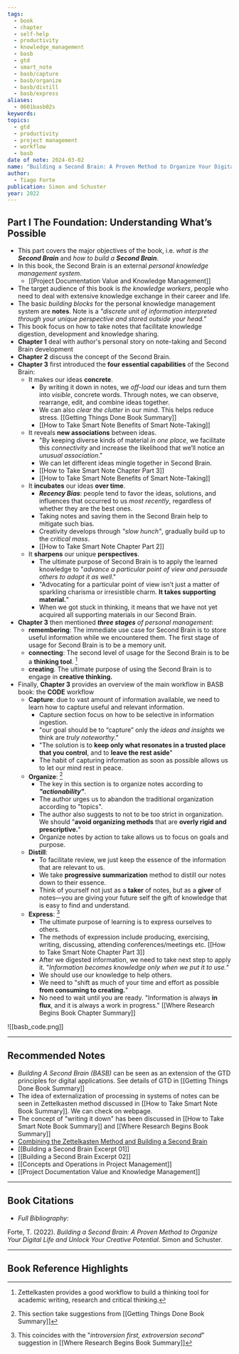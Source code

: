 ```yaml
---
tags:
  - book
  - chapter
  - self-help
  - productivity
  - knowledge_management
  - basb
  - gtd
  - smart_note
  - basb/capture
  - basb/organize
  - basb/distill
  - basb/express
aliases:
  - 0601basb02s
keywords: 
topics:
  - gtd
  - productivity
  - project management
  - workflow
  - basb
date of note: 2024-03-02
name: "Building a Second Brain: A Proven Method to Organize Your Digital Life and Unlock Your Creative Potential"
author:
  - Tiago Forte
publication: Simon and Schuster
year: 2022
---
```


## Part I The Foundation: Understanding What’s Possible

- This part covers the major objectives of the book, i.e. *what is the **Second Brain*** and *how to build a **Second Brain***. 
- In this book, the Second Brain is an external *personal knowledge management system*. 
	- [[Project Documentation Value and Knowledge Management]]
- The target audience of this book is *the knowledge workers*, people who need to deal with extensive knowledge exchange in their career and life.
- The basic *building blocks* for the personal knowledge management system are **notes**. Note is a *"discrete unit of information interpreted through your unique perspective and stored outside your head."*
- This book focus on how to take notes that facilitate knowledge digestion, development and knowledge sharing. 
- **Chapter 1** deal with author's personal story on note-taking and Second Brain development
- **Chapter 2** discuss the concept of the Second Brain.
- **Chapter 3** first introduced the **four essential capabilities** of the Second Brain:
	- It makes our ideas **concrete**.
		- By writing it down in notes, we *off-load* our ideas and turn them into *visible*, concrete words. Through notes, we can observe, rearrange, edit, and combine ideas together.
		- We can also *clear the clutter* in our mind. This helps reduce stress. [[Getting Things Done Book Summary]]
		- [[How to Take Smart Note Benefits of Smart Note-Taking]]
	- It reveals **new associations** between ideas.
		- "By keeping diverse kinds of material *in one place*, we facilitate this *connectivity* and increase the likelihood that we’ll notice an *unusual association*."
		- We can let different ideas mingle together in Second Brain. 
		- [[How to Take Smart Note Chapter Part 3]]
		- [[How to Take Smart Note Benefits of Smart Note-Taking]]
	- It **incubates** our ideas **over time**.
		- ***Recency Bias***: people tend to favor the ideas, solutions, and influences that occurred to us *most recently*, regardless of whether they are the best ones. 
		- Taking notes and saving them in the Second Brain help to mitigate such bias.
		- Creativity develops through *"slow hunch"*, gradually build up to the *critical mass*. 
		- [[How to Take Smart Note Chapter Part 2]]
	- It **sharpens** our unique **perspectives**.
		- The ultimate purpose of Second Brain is to apply the learned knowledge to "*advance a particular point of view and persuade others to adopt it as well*."
		- "Advocating for a particular point of view isn’t just a matter of sparkling charisma or irresistible charm. **It takes supporting material.**"
		- When we got stuck in thinking, it means that we have not yet acquired all supporting materials in our Second Brain. 
- **Chapter 3** then mentioned ***three stages** of personal management*:
	- **remembering**: The immediate use case for Second Brain is to store useful information while we encountered them.  The first stage of usage for Second Brain is to be a memory unit. 
	- **connecting**: The second level of usage for the Second Brain is to be a **thinking tool**. [^1]
	- **creating**. The ultimate purpose of using the Second Brain is to engage in **creative thinking.**
- Finally, **Chapter 3** provides an overview of the main workflow in BASB book: the **CODE** workflow
	- **Capture**: due to vast amount of information available, we need to learn how to capture useful and relevant information.
		- Capture section focus on how to be selective in information ingestion. 
		- "our goal should be to “capture” only the *ideas and insights* we think are *truly noteworthy*."
		- "The solution is to **keep only what resonates in a trusted place that you control**, and to **leave the rest aside**" 
		- The habit of capturing information as soon as possible allows us to let our mind rest in peace. 
	- **Organize**: [^3] 
		- The key in this section is to organize notes according to ***"actionability"***. 
		- The author urges us to abandon the traditional organization according to "topics".
		- The author also suggests to not to be too strict in organization. We should "**avoid organizing methods** that are **overly rigid and prescriptive.**"
		- Organize notes by action to take allows us to focus on goals and purpose. 
	- **Distill**:
		- To facilitate review, we just keep the essence of the information that are relevant to us. 
		- We take **progressive summarization** method to distill our notes down to their essence.
		- Think of yourself not just as a **taker** of notes, but as a **giver** of notes—you are giving your future self the gift of knowledge that is easy to find and understand.
	- **Express**: [^4]
		- The ultimate purpose of learning is to express ourselves to others. 
		- The methods of expression include producing, exercising, writing, discussing, attending conferences/meetings etc. [[How to Take Smart Note Chapter Part 3]]
		- After we digested information, we need to take next step to apply it. "*Information becomes knowledge only when we put it to use.*"
		- We should use our knowledge to help others. 
		- We need to "shift as much of your time and effort as possible **from consuming to creating.**"
		- No need to wait until you are ready. "Information is always **in flux**, and it is always a work in progress." [[Where Research Begins Book Chapter Summary]]

![[basb_code.png]]

[^1]: Zettelkasten provides a good workflow to build a thinking tool for academic writing, research and critical thinking. 
[^2]: Focus on the self-interest is critical for research at early phase. See book  [[Where Research Begins Book Summary]]
[^3]: This section take suggestions from [[Getting Things Done Book Summary]]
[^4]: This coincides with the "*introversion first, extroversion second*" suggestion in [[Where Research Begins Book Summary]]

-----------
##  Recommended Notes

- *Building A Second Brain (BASB)* can be seen as an extension of the GTD principles for digital applications. See details of GTD in  [[Getting Things Done Book Summary]]
- The idea of externalization of processing in systems of notes can be seen in Zettelkasten method discussed in [[How to Take Smart Note Book Summary]]. We can check on webpage.
- The concept of "writing it down" has been discussed in [[How to Take Smart Note Book Summary]] and [[Where Research Begins Book Summary]]
- [Combining the Zettelkasten Method and Building a Second Brain](https://zettelkasten.de/posts/building-a-second-brain-and-zettelkasten/#:~:text=While%20BASB's%20%E2%80%9Csecond%20brain%E2%80%9D%20doesn,between%20BASB%20and%20the%20ZKM)
- [[Building a Second Brain Excerpt 01]]
- [[Building a Second Brain Excerpt 02]]
- [[Concepts and Operations in Project Management]]
- [[Project Documentation Value and Knowledge Management]]


----------
## Book Citations

- *Full Bibliography*:

Forte, T. (2022). _Building a Second Brain: A Proven Method to Organize Your Digital Life and Unlock Your Creative Potential_. Simon and Schuster.


-----------
##  Book Reference Highlights
